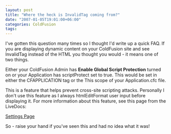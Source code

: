 ```yaml
---
layout: post
title: "Where the heck is InvalidTag coming from?"
date: "2007-01-05T19:01:00+06:00"
categories: ColdFusion 
tags: 
---
```


I've gotten this question many times so I thought I'd write up a quick FAQ. If you are displaying dynamic content on your ColdFusion site and see InvalidTag instead of the HTML you thought you would - it means one of two things.
<!--more-->
Either your ColdFusion Admin has <b>Enable Global Script Protection</b> turned on or your Application has scriptProtect set to true. This would be set in either the CFAPPLICATION tag or the This scope of your Application.cfc file. 

This is a feature that helps prevent cross-site scripting attacks. Personally I don't use this feature as I always htmlEditFormat user input before displaying it. For more information about this feature, see this page from the LiveDocs:

<a href="http://livedocs.macromedia.com/coldfusion/7/htmldocs/00001705.htm">Settings Page</a>


So - raise your hand if you've seen this and had no idea what it was!